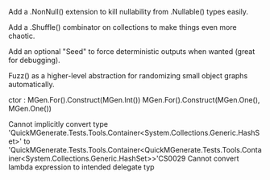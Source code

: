 Add a .NonNull() extension to kill nullability from .Nullable() types easily.

Add a .Shuffle() combinator on collections to make things even more chaotic.

Add an optional "Seed" to force deterministic outputs when wanted (great for debugging).

Fuzz() as a higher-level abstraction for randomizing small object graphs automatically.

ctor :
MGen.For<Leaf>().Construct(MGen.Int())
MGen.For<Node>().Construct(MGen.One<Tree>(), MGen.One<Tree>())


Cannot implicitly convert type 'QuickMGenerate.Tests.Tools.Container<System.Collections.Generic.HashSet<string>>' to 'QuickMGenerate.Tests.Tools.Container<QuickMGenerate.Tests.Tools.Container<System.Collections.Generic.HashSet<string>>>'CS0029
Cannot convert lambda expression to intended delegate typ